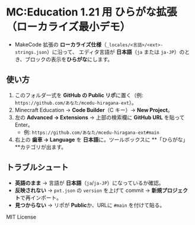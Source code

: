 # MC:Education 1.21 用 ひらがな拡張（ローカライズ最小デモ）

- MakeCode 拡張の **ローカライズ仕様**（`_locales/<言語>/<ext>-strings.json`）に沿って、
  エディタ言語が **日本語**（`ja` または `ja-JP`）のとき、ブロックの表示を**ひらがな**にします。

## 使い方
1. このフォルダ一式を **GitHub の Public リポ**に置く（例: `https://github.com/あなた/mcedu-hiragana-ext`）。
2. Minecraft Education → **Code Builder**（C キー）→ **New Project**。
3. 左の **Advanced → Extensions** → 上部の検索欄に **GitHub URL** を貼って Enter。
   - 例: `https://github.com/あなた/mcedu-hiragana-ext#main`
4. 右上の **歯車 → Language** を **日本語**に。ツールボックスに **「ひらがな」**カテゴリが出ます。

## トラブルシュート
- **英語のまま** → 言語が **日本語**（`ja`/`ja-JP`）になっているか確認。
- **反映されない** → `pxt.json` の `version` を上げて commit → **新規プロジェクト**で再インポート。
- **見つからない** → リポが **Public**か、URLに `#main` を付けて貼る。

MIT License
